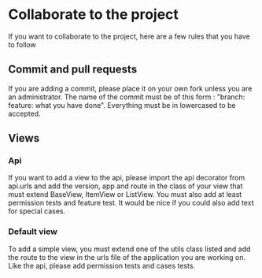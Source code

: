 # Collaborate to the project

If you want to collaborate to the project, here are a few rules that you have to follow

## Commit and pull requests

If you are adding a commit, please place it on your own fork unless you are an administrator. The name of the commit must be of this form : "branch: feature: what you have done". Everything must be in lowercased to be accepted.

## Views

### Api

If you want to add a view to the api, please import the api decorator from api.urls and add the version, app and route in the class of your view that must extend BaseView, ItemView or ListView. You must also add at least permission tests and feature test. It would be nice if you could also add text for special cases.

### Default view

To add a simple view, you must extend one of the utils class listed and add the route to the view in the urls file of the application you are working on. Like the api, please add permission tests and cases tests.